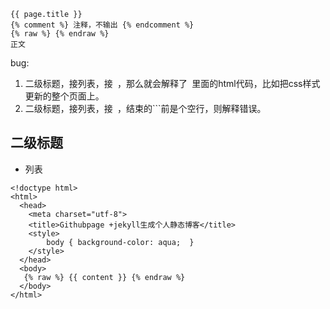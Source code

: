 ---
---
    {{ page.title }}
    {% comment %} 注释，不输出 {% endcomment %} 
    {% raw %} {% endraw %}
    正文

bug:
1. 二级标题，接列表，接``` ```，那么就会解释了``` ```里面的html代码，比如把css样式更新的整个页面上。
2. 二级标题，接列表，接``` ```，结束的```前是个空行，则解释错误。
## 二级标题
- 列表

```
<!doctype html>
<html>
  <head>
    <meta charset="utf-8">
    <title>Githubpage +jekyll生成个人静态博客</title>
    <style>
        body { background-color: aqua;  }
    </style>
  </head>
  <body>
   {% raw %} {{ content }} {% endraw %}
  </body>
</html>
```